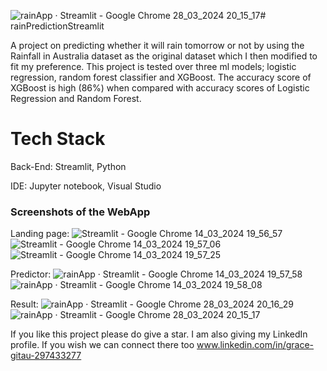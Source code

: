 ![rainApp · Streamlit - Google Chrome 28_03_2024 20_15_17](https://github.com/Divinegrace05/rainPredictionStreamlit/assets/134943380/2984f19e-0a6b-4ab4-bd6d-354f812331f6)# rainPredictionStreamlit

A project on predicting whether it will rain tomorrow or not by using the Rainfall in Australia dataset as the original dataset which I then modified to fit my preference. This project is tested over three ml models; logistic regression, random forest classifier and XGBoost. The accuracy score of XGBoost is high (86%) when compared with accuracy scores of Logistic Regression and Random Forest.

# Tech Stack
Back-End: Streamlit, Python

IDE: Jupyter notebook, Visual Studio

### Screenshots of the WebApp
Landing page:
![Streamlit - Google Chrome 14_03_2024 19_56_57](https://github.com/Divinegrace05/rainPredictionStreamlit/assets/134943380/a47b700f-6cdf-477d-9b20-63d07f3bcdda)
![Streamlit - Google Chrome 14_03_2024 19_57_06](https://github.com/Divinegrace05/rainPredictionStreamlit/assets/134943380/1e225c2a-bb50-4ed4-85e3-7e49bd69f99f)
![Streamlit - Google Chrome 14_03_2024 19_57_25](https://github.com/Divinegrace05/rainPredictionStreamlit/assets/134943380/e4966f86-90ee-40c7-aa89-1859ff53b6de)

Predictor:
![rainApp · Streamlit - Google Chrome 14_03_2024 19_57_58](https://github.com/Divinegrace05/rainPredictionStreamlit/assets/134943380/8798663b-1d89-4f5f-a14e-dce8f2092b2b)
![rainApp · Streamlit - Google Chrome 14_03_2024 19_58_08](https://github.com/Divinegrace05/rainPredictionStreamlit/assets/134943380/48d96f53-a962-473a-827c-c4657a34bcdd)

Result:
![rainApp · Streamlit - Google Chrome 28_03_2024 20_16_29](https://github.com/Divinegrace05/rainPredictionStreamlit/assets/134943380/0ad33931-5439-4eb4-87f0-8fe15abf3978)
![rainApp · Streamlit - Google Chrome 28_03_2024 20_15_17](https://github.com/Divinegrace05/rainPredictionStreamlit/assets/134943380/0420b716-36e0-4848-80c4-6c2ebc2826b8)


If you like this project please do give a star. I am also giving my LinkedIn profile. If you wish we can connect there too
www.linkedin.com/in/grace-gitau-297433277

